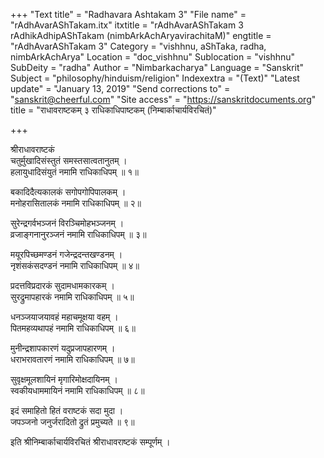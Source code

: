 +++
"Text title" = "Radhavara Ashtakam 3"
"File name" = "rAdhAvarAShTakam.itx"
itxtitle = "rAdhAvarAShTakam 3 rAdhikAdhipAShTakam (nimbArkAchAryavirachitaM)"
engtitle = "rAdhAvarAShTakam 3"
Category = "vishhnu, aShTaka, radha, nimbArkAchArya"
Location = "doc_vishhnu"
Sublocation = "vishhnu"
SubDeity = "radha"
Author = "Nimbarkacharya"
Language = "Sanskrit"
Subject = "philosophy/hinduism/religion"
Indexextra = "(Text)"
"Latest update" = "January 13, 2019"
"Send corrections to" = "sanskrit@cheerful.com"
"Site access" = "https://sanskritdocuments.org"
title = "राधावराष्टकम् ३ राधिकाधिपाष्टकम् (निम्बार्काचार्यविरचितं)"

+++
  
 श्रीराधावराष्टकं   
चतुर्मुखादिसंस्तुतं समस्तसात्वतानुतम् ।  
हलायुधादिसंयुतं नमामि राधिकाधिपम् ॥ १॥  
  
बकादिदैत्यकालकं सगोपगोपिपालकम् ।  
मनोहरासितालकं नमामि राधिकाधिपम् ॥ २॥  
  
सुरेन्द्रगर्वभञ्जनं विरञ्चिमोहभञ्जनम् ।  
व्रजाङ्गनानुरञ्जनं नमामि राधिकाधिपम् ॥ ३॥  
  
मयूरपिच्छमण्डनं गजेन्द्रदन्तखण्डनम् ।  
नृशंसकंसदण्डनं नमामि राधिकाधिपम् ॥ ४॥  
  
प्रदत्तविप्रदारकं सुदामधामकारकम् ।  
सुरद्रुमापहारकं नमामि राधिकाधिपम् ॥ ५॥  
  
धनञ्जयाजयावहं महाचमूक्षया वहम् ।  
पितमहव्यथापहं नमामि राधिकाधिपम् ॥ ६॥  
  
मुनीन्द्रशापकारणं यदुप्रजापहारणम् ।  
धराभरावतारणं नमामि राधिकाधिपम् ॥ ७॥  
  
सुवृक्षमूलशायिनं मृगारिमोक्षदायिनम् ।  
स्वकीयधाममायिनं नमामि राधिकाधिपम् ॥ ८॥  
  
इदं समाहितो हितं वराष्टकं सदा मुदा ।  
जपञ्जनो जनुर्जरादितो द्रुतं प्रमुच्यते ॥ ९॥  
  
इति श्रीनिम्बार्काचार्यविरचितं श्रीराधावराष्टकं सम्पूर्णम् ।  
   
  
